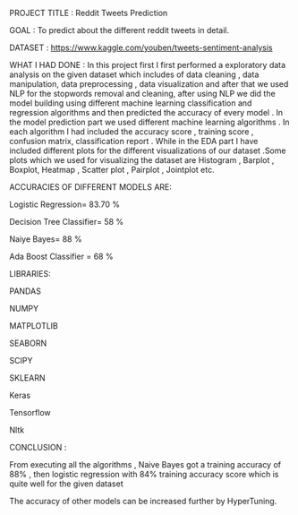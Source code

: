PROJECT TITLE : Reddit Tweets Prediction

GOAL : To predict about the different reddit tweets in detail.

DATASET : https://www.kaggle.com/youben/tweets-sentiment-analysis

WHAT I HAD DONE : In this project first I first performed a exploratory data analysis on the given dataset which includes of data cleaning , data manipulation, data preprocessing , data visualization and after that we used NLP for the stopwords removal and cleaning, after using NLP we did the model building using different machine learning classification and regression algorithms and then predicted the accuracy of every model . In the model prediction part we used different machine learning algorithms . In each algorithm I had included the accuracy score , training score , confusion matrix, classification report . While in the EDA part I have included different plots for the different visualizations of our dataset .Some plots which we used for visualizing the dataset are Histogram , Barplot , Boxplot, Heatmap , Scatter plot , Pairplot , Jointplot etc.



ACCURACIES OF DIFFERENT MODELS ARE:

Logistic Regression= 83.70 %

Decision Tree Classifier= 58 %

Naiye Bayes= 88 %

Ada Boost Classifier = 68 %

LIBRARIES:

PANDAS

NUMPY

MATPLOTLIB

SEABORN

SCIPY

SKLEARN

Keras

Tensorflow

Nltk

CONCLUSION :


From executing all the algorithms , Naive Bayes got a training accuracy of 88% , then logistic regression with 84% training accuracy score which is quite well for the given dataset

The accuracy of other models can be increased further by HyperTuning.







 














